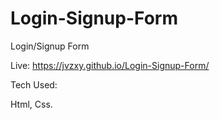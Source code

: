# Login-Signup-Form
Login/Signup Form

Live: https://jvzxy.github.io/Login-Signup-Form/

Tech Used:

Html, Css.
